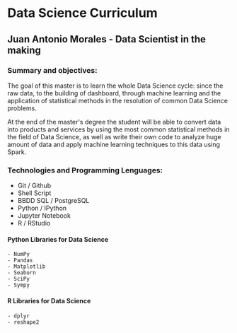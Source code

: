 # Data Science Curriculum

## Juan Antonio Morales - Data Scientist in the making

### Summary and objectives:

The goal of this master is to learn the whole Data Science cycle: since the raw data, to the building of dashboard, through machine learning and the application of statistical methods in the resolution of common Data Science problems.<br />

At the end of the master's degree the student will be able to convert data into products and services by using the most common statistical methods in the field of Data Science, as well as write their own code to analyze huge amount of data and apply machine learning techniques to this data using Spark.<br />

### Technologies and Programming Lenguages:
- Git / Github
- Shell Script
- BBDD SQL / PostgreSQL
- Python / IPython
- Jupyter Notebook
- R / RStudio

#### Python Libraries for Data Science
```
- NumPy
- Pandas
- Matplotlib
- Seaborn
- SciPy
- Sympy
```

#### R Libraries for Data Science
```
- dplyr
- reshape2
```
